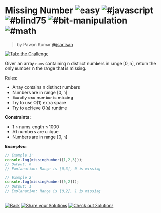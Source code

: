 <!--info-header-start--><h1>Missing Number <img src="https://img.shields.io/badge/-easy-7aad0c" alt="easy"/> <img src="https://img.shields.io/badge/-%23javascript-999" alt="#javascript"/> <img src="https://img.shields.io/badge/-%23blind75-999" alt="#blind75"/> <img src="https://img.shields.io/badge/-%23bit--manipulation-999" alt="#bit-manipulation"/> <img src="https://img.shields.io/badge/-%23math-999" alt="#math"/></h1><blockquote><p>by Pawan Kumar <a href="https://github.com/jsartisan" target="_blank">@jsartisan</a></p></blockquote><p><a href="https://frontend-challenges.com/challenges/333-missing-number" target="_blank"><img src="https://img.shields.io/badge/-Take%20the%20Challenge-0d99ff?logo=javascript&logoColor=white" alt="Take the Challenge"/></a> </p><!--info-header-end-->

Given an array `nums` containing n distinct numbers in range [0, n], return the only number in the range that is missing.

Rules:
- Array contains n distinct numbers
- Numbers are in range [0, n]
- Exactly one number is missing
- Try to use O(1) extra space
- Try to achieve O(n) runtime

**Constraints:**
- 1 ≤ nums.length ≤ 1000
- All numbers are unique
- Numbers are in range [0, n]

**Examples:**
```typescript
// Example 1:
console.log(missingNumber([1,2,3]));
// Output: 0
// Explanation: Range is [0,3], 0 is missing

// Example 2:
console.log(missingNumber([0,2]));
// Output: 1
// Explanation: Range is [0,2], 1 is missing
```


<!--info-footer-start--><br><a href="../../README.md" target="_blank"><img src="https://img.shields.io/badge/-Back-grey" alt="Back"/></a> <a href="https://github.com/jsartisan/frontend-challenges/issues/new?template=answer.md&labels=answer,333,undefined&title=333%20-%20Missing%20Number%20-%20undefined&body=" target="_blank"><img src="https://img.shields.io/badge/-Share%20your%20Solutions-teal" alt="Share your Solutions"/></a> <a href="https://github.com/jsartisan/frontend-challenges/issues?q=label%3A333+label%3Aanswer+sort%3Areactions-%2B1-desc" target="_blank"><img src="https://img.shields.io/badge/-Check%20out%20Solutions-de5a77?logo=awesome-lists&logoColor=white" alt="Check out Solutions"/></a> <!--info-footer-end-->